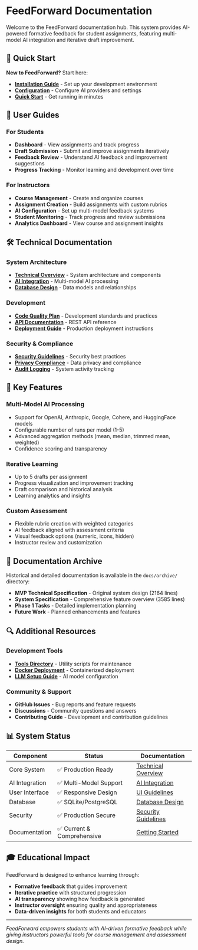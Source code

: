 # FeedForward Documentation

Welcome to the FeedForward documentation hub. This system provides AI-powered formative feedback for student assignments, featuring multi-model AI integration and iterative draft improvement.

## 🚀 Quick Start

**New to FeedForward?** Start here:
- **[Installation Guide](getting-started/installation)** - Set up your development environment
- **[Configuration](getting-started/configuration)** - Configure AI providers and settings
- **[Quick Start](getting-started/quick-start)** - Get running in minutes

## 📖 User Guides

### For Students
- **Dashboard** - View assignments and track progress
- **Draft Submission** - Submit and improve assignments iteratively
- **Feedback Review** - Understand AI feedback and improvement suggestions
- **Progress Tracking** - Monitor learning and development over time

### For Instructors
- **Course Management** - Create and organize courses
- **Assignment Creation** - Build assignments with custom rubrics
- **AI Configuration** - Set up multi-model feedback systems
- **Student Monitoring** - Track progress and review submissions
- **Analytics Dashboard** - View course and assignment insights

## 🛠️ Technical Documentation

### System Architecture
- **[Technical Overview](technical.md)** - System architecture and components
- **[AI Integration](AI_Integration_Architecture.md)** - Multi-model AI processing
- **[Database Design](technical/database.md)** - Data models and relationships

### Development
- **[Code Quality Plan](CODE_QUALITY_PLAN.md)** - Development standards and practices
- **[API Documentation](technical/api.md)** - REST API reference
- **[Deployment Guide](deployment.md)** - Production deployment instructions

### Security & Compliance
- **[Security Guidelines](technical/security.md)** - Security best practices
- **[Privacy Compliance](legal/privacy.md)** - Data privacy and compliance
- **[Audit Logging](technical/audit.md)** - System activity tracking

## 🎯 Key Features

### Multi-Model AI Processing
- Support for OpenAI, Anthropic, Google, Cohere, and HuggingFace models
- Configurable number of runs per model (1-5)
- Advanced aggregation methods (mean, median, trimmed mean, weighted)
- Confidence scoring and transparency

### Iterative Learning
- Up to 5 drafts per assignment
- Progress visualization and improvement tracking
- Draft comparison and historical analysis
- Learning analytics and insights

### Custom Assessment
- Flexible rubric creation with weighted categories
- AI feedback aligned with assessment criteria
- Visual feedback options (numeric, icons, hidden)
- Instructor review and customization

## 📁 Documentation Archive

Historical and detailed documentation is available in the `docs/archive/` directory:
- **MVP Technical Specification** - Original system design (2164 lines)
- **System Specification** - Comprehensive feature overview (3585 lines)
- **Phase 1 Tasks** - Detailed implementation planning
- **Future Work** - Planned enhancements and features

## 🔍 Additional Resources

### Development Tools
- **[Tools Directory](../tools/)** - Utility scripts for maintenance
- **[Docker Deployment](DOCKER_DEPLOYMENT.md)** - Containerized deployment
- **[LLM Setup Guide](LLM_SETUP_GUIDE.md)** - AI model configuration

### Community & Support
- **GitHub Issues** - Bug reports and feature requests
- **Discussions** - Community questions and answers
- **Contributing Guide** - Development and contribution guidelines

## 📊 System Status

| Component | Status | Documentation |
|-----------|--------|---------------|
| Core System | ✅ Production Ready | [Technical Overview](technical.md) |
| AI Integration | ✅ Multi-Model Support | [AI Integration](AI_Integration_Architecture.md) |
| User Interface | ✅ Responsive Design | [UI Guidelines](web-ui.md) |
| Database | ✅ SQLite/PostgreSQL | [Database Design](technical/database.md) |
| Security | ✅ Production Secure | [Security Guidelines](technical/security.md) |
| Documentation | ✅ Current & Comprehensive | [Getting Started](getting-started/) |

## 🎓 Educational Impact

FeedForward is designed to enhance learning through:
- **Formative feedback** that guides improvement
- **Iterative practice** with structured progression
- **AI transparency** showing how feedback is generated
- **Instructor oversight** ensuring quality and appropriateness
- **Data-driven insights** for both students and educators

---

*FeedForward empowers students with AI-driven formative feedback while giving instructors powerful tools for course management and assessment design.*